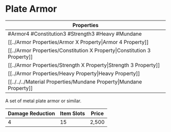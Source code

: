# Plate Armor

| Properties                                                               |
| ------------------------------------------------------------------------ |
| #Armor4 #Constitution3 #Strength3 #Heavy #Mundane                        |
| [[../Armor Properties/Armor X Property\|Armor 4 Property]]               |
| [[../Armor Properties/Constitution X Property\|Constitution 3 Property]] |
| [[../Armor Properties/Strength X Property\|Strength 3 Property]]         |
| [[../Armor Properties/Heavy Property\|Heavy Property]]                   |
| [[../../../Material Properties/Mundane Property\|Mundane Property]]      |
A set of metal plate armor or similar.

| Damage Reduction | Item Slots | Price |
| ---------------- | ---------- | ----- |
| 4                | 15         | 2,500 |
